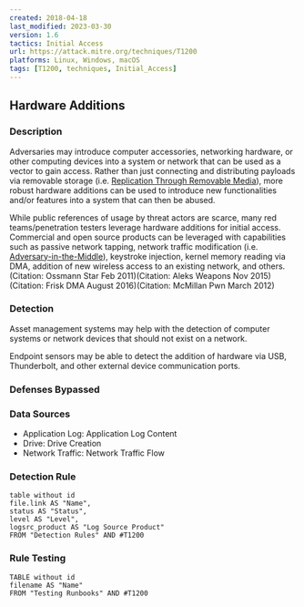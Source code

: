 ```yaml
---
created: 2018-04-18
last_modified: 2023-03-30
version: 1.6
tactics: Initial Access
url: https://attack.mitre.org/techniques/T1200
platforms: Linux, Windows, macOS
tags: [T1200, techniques, Initial_Access]
---
```


## Hardware Additions

### Description

Adversaries may introduce computer accessories, networking hardware, or other computing devices into a system or network that can be used as a vector to gain access. Rather than just connecting and distributing payloads via removable storage (i.e. [Replication Through Removable Media](https://attack.mitre.org/techniques/T1091)), more robust hardware additions can be used to introduce new functionalities and/or features into a system that can then be abused.

While public references of usage by threat actors are scarce, many red teams/penetration testers leverage hardware additions for initial access. Commercial and open source products can be leveraged with capabilities such as passive network tapping, network traffic modification (i.e. [Adversary-in-the-Middle](https://attack.mitre.org/techniques/T1557)), keystroke injection, kernel memory reading via DMA, addition of new wireless access to an existing network, and others.(Citation: Ossmann Star Feb 2011)(Citation: Aleks Weapons Nov 2015)(Citation: Frisk DMA August 2016)(Citation: McMillan Pwn March 2012)

### Detection

Asset management systems may help with the detection of computer systems or network devices that should not exist on a network. 

Endpoint sensors may be able to detect the addition of hardware via USB, Thunderbolt, and other external device communication ports.

### Defenses Bypassed



### Data Sources

  - Application Log: Application Log Content
  -  Drive: Drive Creation
  -  Network Traffic: Network Traffic Flow
### Detection Rule

```dataview
table without id
file.link AS "Name",
status AS "Status",
level AS "Level",
logsrc_product AS "Log Source Product"
FROM "Detection Rules" AND #T1200
```

### Rule Testing

```dataview
TABLE without id
filename AS "Name"
FROM "Testing Runbooks" AND #T1200
```
